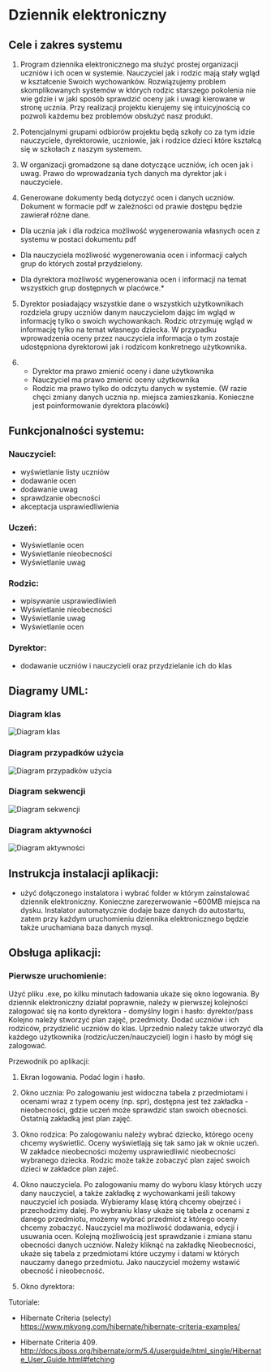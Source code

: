 # Dziennik elektroniczny
## Cele i zakres systemu

 
1. Program dziennika elektronicznego ma służyć prostej organizacji uczniów i ich ocen w systemie. Nauczyciel jak i rodzic mają stały wgląd w kształcenie Swoich wychowanków. Rozwiązujemy problem skomplikowanych systemów w których rodzic starszego pokolenia nie wie gdzie i w jaki sposób sprawdzić oceny jak i uwagi kierowane w stronę ucznia. Przy realizacji projektu kierujemy się intuicyjnością co pozwoli każdemu bez problemów obsłużyć nasz produkt. 
 

2. Potencjalnymi grupami odbiorów projektu będą szkoły co za tym idzie nauczyciele, dyrektorowie, uczniowie, jak i rodzice dzieci które kształcą się w szkołach z naszym systemem.

3. W organizacji gromadzone są dane dotyczące uczniów, ich ocen jak i uwag. Prawo do wprowadzania tych danych ma dyrektor jak i nauczyciele. 

4. Generowane dokumenty bedą dotyczyć ocen i danych uczniów. Dokument w formacie pdf w zależności od prawie dostępu będzie zawierał różne dane.

- Dla ucznia jak i dla rodzica możliwość wygenerowania własnych ocen z systemu w postaci dokumentu pdf 

- Dla nauczyciela możliwość wygenerowania ocen i informacji całych grup do których został przydzielony.

- Dla dyrektora możliwość wygenerowania ocen i informacji na temat wszystkich grup dostępnych w placówce.*

5. Dyrektor posiadający wszystkie dane o wszystkich użytkownikach rozdziela grupy uczniów danym nauczycielom dając im wgląd w informację tylko o swoich wychowankach. Rodzic otrzymuję wgląd w informację tylko na temat własnego dziecka. W przypadku wprowadzenia oceny przez nauczyciela informacja o tym zostaje udostępniona dyrektorowi jak i rodzicom konkretnego użytkownika.

6. - Dyrektor ma prawo zmienić oceny i dane użytkownika
   - Nauczyciel ma prawo zmienić oceny użytkownika
   - Rodzic ma prawo tylko do odczytu danych w systemie. 
    (W razie chęci zmiany danych ucznia np. miejsca zamieszkania. Konieczne jest poinformowanie dyrektora placówki)

	
## Funkcjonalności systemu:
### Nauczyciel:
- wyświetlanie listy uczniów
- dodawanie ocen
- dodawanie uwag
- sprawdzanie obecności
- akceptacja usprawiedliwienia

### Uczeń:
- Wyświetlanie ocen
- Wyświetlanie nieobecności
- Wyświetlanie uwag

### Rodzic:
- wpisywanie usprawiedliwień
- Wyświetlanie nieobecności
- Wyświetlanie uwag
- Wyświetlanie ocen

### Dyrektor:
- dodawanie uczniów i nauczycieli oraz przydzielanie ich do klas

## Diagramy UML:
### Diagram klas
![Diagram klas](https://github.com/mjochab/PZ_2019_Lab2_Gr4/blob/master/Diagramy/klas.jpg)
### Diagram przypadków użycia
![Diagram przypadków użycia](https://github.com/mjochab/PZ_2019_Lab2_Gr4/blob/master/Diagramy/przypadki.png)
### Diagram sekwencji
![Diagram sekwencji](https://github.com/mjochab/PZ_2019_Lab2_Gr4/blob/master/Diagramy/Diagram_sekwencji.png)
### Diagram aktywności
![Diagram aktywności](https://github.com/mjochab/PZ_2019_Lab2_Gr4/blob/master/Diagramy/Diagram_aktywnosci.png)


## Instrukcja instalacji aplikacji:

- użyć dołączonego instalatora i wybrać folder w którym zainstalować dziennik elektroniczny. Konieczne zarezerwowanie ~600MB miejsca na dysku. Instalator automatycznie dodaje baze danych do autostartu, zatem przy każdym uruchomieniu dziennika elektronicznego będzie także uruchamiana baza danych mysql.

## Obsługa aplikacji:

### Pierwsze uruchomienie:
Użyć pliku .exe, po kilku minutach ładowania ukaże się okno logowania.
By dziennik elektroniczny działał poprawnie, należy w pierwszej kolejności zalogować się na konto dyrektora - domyślny login i hasło:
dyrektor/pass
Kolejno należy stworzyć plan zajęć, przedmioty. Dodać uczniów i ich rodziców, przydzielić uczniów do klas. Uprzednio należy także utworzyć dla każdego użytkownika (rodzic/uczen/nauczyciel) login i hasło by mógł się zalogować.

Przewodnik po aplikacji:
1. Ekran logowania. Podać login i hasło.


2. Okno ucznia:
Po zalogowaniu jest widoczna tabela z przedmiotami i ocenami wraz z typem oceny (np. spr), dostępna jest też zakładka - nieobecności, gdzie uczeń może sprawdzić stan swoich obecności.
Ostatnią zakładką jest plan zajęć.


3. Okno rodzica:
Po zalogowaniu należy wybrać dziecko, którego oceny chcemy wyświetlić. Oceny wyświetlają się tak samo jak w oknie uczeń. 
W zakładce nieobecności możemy usprawiedliwić nieobecności wybranego dziecka.
Rodzic może także zobaczyć plan zajeć swoich dzieci w zakładce plan zajeć.

4. Okno nauczyciela.
Po zalogowaniu mamy do wyboru klasy których uczy dany nauczyciel, a także zakładkę z wychowankami jeśli takowy nauczyciel ich posiada.
Wybieramy klasę którą chcemy obejrzeć i przechodzimy dalej.
Po wybraniu klasy ukaże się tabela z ocenami z danego przedmiotu, możemy wybrać przedmiot z którego oceny chcemy zobaczyć. Nauczyciel ma możliwość dodawania, edycji i usuwania ocen.
Kolejną możliwością jest sprawdzanie i zmiana stanu obecności danych uczniów. Należy kliknąć na zakładkę Nieobecności, ukaże się tabela z przedmiotami które uczymy i datami w których nauczamy danego przedmiotu. Jako nauczyciel możemy wstawić obecność i nieobecność.

4. Okno dyrektora:







Tutoriale:

- Hibernate Criteria (selecty) https://www.mkyong.com/hibernate/hibernate-criteria-examples/

- Hibernate Criteria 409. http://docs.jboss.org/hibernate/orm/5.4/userguide/html_single/Hibernate_User_Guide.html#fetching

